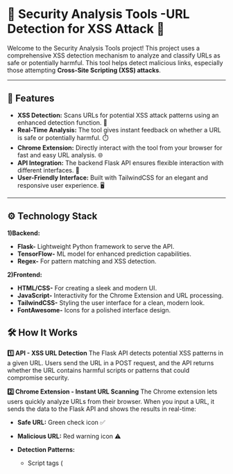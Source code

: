 # 🔐 Security Analysis Tools -URL Detection for XSS Attack 🚨
Welcome to the Security Analysis Tools project! This project uses a comprehensive XSS detection mechanism to analyze and classify URLs as safe or potentially harmful. This tool helps detect malicious links, especially those attempting **Cross-Site Scripting (XSS) attacks**.

---------------------------

## 🌟 Features
- **XSS Detection:** Scans URLs for potential XSS attack patterns using an enhanced detection function. 🚫
- **Real-Time Analysis:** The tool gives instant feedback on whether a URL is safe or potentially harmful. ⏱️
- **Chrome Extension:** Directly interact with the tool from your browser for fast and easy URL analysis. 🌐
- **API Integration:** The backend Flask API ensures flexible interaction with different interfaces. 🔌
- **User-Friendly Interface:** Built with TailwindCSS for an elegant and responsive user experience. 🖥️
--------------------
## ⚙️ Technology Stack
**1)Backend:**
- **Flask-** Lightweight Python framework to serve the API.
- **TensorFlow-** ML model for enhanced prediction capabilities.
- **Regex-** For pattern matching and XSS detection.
  
**2)Frontend:**
- **HTML/CSS-** For creating a sleek and modern UI.
- **JavaScript-** Interactivity for the Chrome Extension and URL processing.
- **TailwindCSS-** Styling the user interface for a clean, modern look.
- **FontAwesome-** Icons for a polished interface design.

## 🛠 How It Works
**1️⃣ API - XSS URL Detection**
The Flask API detects potential XSS patterns in a given URL. Users send the URL in a POST request, and the API returns whether the URL contains harmful scripts or patterns that could compromise security.

**2️⃣ Chrome Extension - Instant URL Scanning**
The Chrome extension lets users quickly analyze URLs from their browser. When you input a URL, it sends the data to the Flask API and shows the results in real-time:

- **Safe URL:** Green check icon ✅
- **Malicious URL:** Red warning icon ⚠️
  
- **Detection Patterns:**
    - Script tags (<script>)
    - Inline JavaScript (javascript:)
    - Event Handlers (onload=, onclick=, etc.)
    - Iframes and Images with malicious content
    - CSS expressions, SVG events, and more

------------------------

## 🚀 Getting Started
1️⃣ Clone the Repository
Clone this repo to your local machine:
```bash
git clone https://github.com/yourusername/malicious-url-detection.git
```
2️⃣ Install Dependencies
Navigate to the project directory and install the necessary Python packages:
```bash
cd malicious-url-detection
pip install -r requirements.tx
```
3️⃣ Run the Flask API
To start the Flask API, run:
```bash
python app.py
```
The API will be running on http://localhost:5000.

4️⃣ Set Up the Chrome Extension
- Go to chrome://extensions/.
- Enable Developer Mode.
- Click Load unpacked and select the extension/ folder inside the project directory.
- Now, you can analyze URLs directly from the extension!
----------------
# 📦 requirements.txt :
```bash
Flask==2.2.3
Flask-CORS==3.1.1
requests==2.28.2
```
No additional requirements are required for frontend.You just need google chrome browser to load the extension!


-------------------
## 🧑‍💻 Usage
1. XSS Detection via API
You can test the API by sending a POST request to /api/xss-detect with a JSON body:
```bash
{
  "url": "https://example.com"
}
```
Response:
```bash
{
  "url": "https://example.com",
  "is_xss": true
}
```
If is_xss is true, the URL has been flagged as a potential XSS threat. If false, it's safe to use.

------------------------

## 📂 File Structure

```bash
├── app.py                   # Flask backend
├── requirements.txt         # Python dependencies(This is to be added to install the requirements)
├── extensions               # Chrome extension folder
│   ├── popup.html           # Extension UI
│   ├── popup.js             # Extension logic
│   ├── manifest.json        # Extension configuration
│   └── images               # folder with Extension icons
└── README.md                # Documentation
```
-------------------
**Developed by-Dheer N Raijada**
